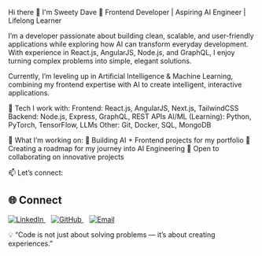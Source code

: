 Hi there 👋 I'm Sweety Dave
🚀 Frontend Developer | Aspiring AI Engineer | Lifelong Learner

I’m a developer passionate about building clean, scalable, and user-friendly applications while exploring how AI can transform everyday development. With experience in React.js, AngularJS, Node.js, and GraphQL, I enjoy turning complex problems into simple, elegant solutions.

Currently, I’m leveling up in Artificial Intelligence & Machine Learning, combining my frontend expertise with AI to create intelligent, interactive applications.

🔧 Tech I work with:
Frontend: React.js, AngularJS, Next.js, TailwindCSS
Backend: Node.js, Express, GraphQL, REST APIs
AI/ML (Learning): Python, PyTorch, TensorFlow, LLMs
Other: Git, Docker, SQL, MongoDB

🌱 What I’m working on:
📂 Building AI + Frontend projects for my portfolio
📖 Creating a roadmap for my journey into AI Engineering
🤝 Open to collaborating on innovative projects

📫 Let’s connect:
## 🌐 Connect

<p>
  <a href="https://www.linkedin.com/in/https://www.linkedin.com/in/sweety-dave-12a370166/">
    <img alt="LinkedIn" src="https://img.icons8.com/color/24/linkedin.png"/>
  </a>
  &nbsp;&nbsp;
  <a href="https://github.com/sweety-jack-of-all">
    <img alt="GitHub" src="https://img.icons8.com/ios-glyphs/24/github.png"/>
  </a>
  &nbsp;&nbsp;
  <a href="mailto:davesweety4@gmail.com">
    <img alt="Email" src="https://img.icons8.com/color/24/gmail--v1.png"/>
  </a>
</p>


💡 “Code is not just about solving problems — it’s about creating experiences.”
